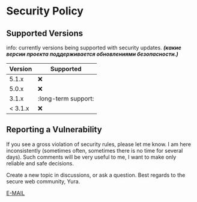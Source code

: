 # Security Policy

## Supported Versions

info: currently versions being supported with security updates.
*****(какие версии проекта поддерживается обновлениями безопасности.)*****

| Version  |     Supported       |
| -------  | ------------------- |
| 5.1.x    | :x:                 |
| 5.0.x    | :x:                 |
| 3.1.x    | :long-term support: | (long-term support)
| < 3.1.x  | :x:                 |

## Reporting a Vulnerability
If you see a gross violation of security rules, please let me know.
I am here inconsistently (sometimes often, sometimes there is no time for several days).
Such comments will be very useful to me, I want to make only reliable and safe decisions.

Create a new topic in discussions, or ask a question.
Best regards to the secure web community, Yura.

[E-MAIL](info@yumor.xyz)
